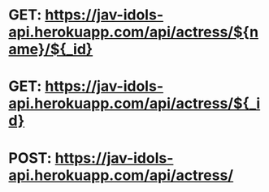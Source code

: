 # GET: https://jav-idols-api.herokuapp.com/api/actress/${name}/${_id}
# GET: https://jav-idols-api.herokuapp.com/api/actress/${_id}
# POST: https://jav-idols-api.herokuapp.com/api/actress/